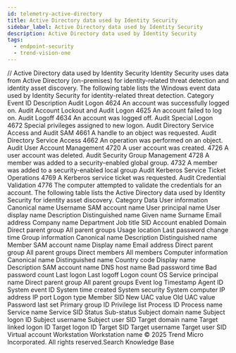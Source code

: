 ```yaml
---
id: telemetry-active-directory
title: Active Directory data used by Identity Security
sidebar_label: Active Directory data used by Identity Security
description: Active Directory data used by Identity Security
tags:
  - endpoint-security
  - trend-vision-one
---
```


/*<![CDATA[*/ $('#title').html($('meta[name=map-description]').attr('content')); /*]]>*/ Active Directory data used by Identity Security Identity Security uses data from Active Directory (on-premises) for identity-related threat detection and identity asset discovery. The following table lists the Windows event data used by Identity Security for identity-related threat detection. Category Event ID Description Audit Logon 4624 An account was successfully logged on. Audit Account Lockout and Audit Logon 4625 An account failed to log on. Audit Logoff 4634 An account was logged off. Audit Special Logon 4672 Special privileges assigned to new logon. Audit Directory Service Access and Audit SAM 4661 A handle to an object was requested. Audit Directory Service Access 4662 An operation was performed on an object. Audit User Account Management 4720 A user account was created. 4726 A user account was deleted. Audit Security Group Management 4728 A member was added to a security-enabled global group. 4732 A member was added to a security-enabled local group Audit Kerberos Service Ticket Operations 4769 A Kerberos service ticket was requested. Audit Credential Validation 4776 The computer attempted to validate the credentials for an account. The following table lists the Active Directory data used by Identity Security for identity asset discovery. Category Data User information Canonical name Username SAM account name User principal name User display name Description Distinguished name Given name Surname Email address Company name Department Job title SID Account enabled Domain Direct parent group All parent groups Usage location Last password change time Group information Canonical name Description Distinguished name Member SAM account name Display name Email address Direct parent group All parent groups Direct members All members Computer information Canonical name Distinguished name Country code Display name Description SAM account name DNS host name Bad password time Bad password count Last logon Last logoff Logon count OS Service principal name Direct parent group All parent groups Event log Timestamp Agent ID System event ID System time created System security System computer IP address IP port Logon type Member SID New UAC value Old UAC value Password last set Primary group ID Privilege list Process ID Process name Service name Service SID Status Sub-status Subject domain name Subject logon ID Subject username Subject user SID Target domain name Target linked logon ID Target logon ID Target SID Target username Target user SID Virtual account Workstation Workstation name © 2025 Trend Micro Incorporated. All rights reserved.Search Knowledge Base